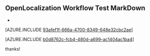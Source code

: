 ## OpenLocalization Workflow Test MarkDown
* 

[AZURE.INCLUDE [93afef1f-666a-4700-8349-648e32cbc2ae](calleeMd1.md)]



[AZURE.INCLUDE [b0d8762c-fcb4-480d-a699-ac1404ac1ba4](calleeMd2.md)]

 
thanks!
